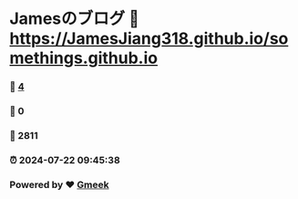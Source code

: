 # Jamesのブログ :link: https://JamesJiang318.github.io/somethings.github.io 
### :page_facing_up: [4](https://JamesJiang318.github.io/somethings.github.io/tag.html) 
### :speech_balloon: 0 
### :hibiscus: 2811 
### :alarm_clock: 2024-07-22 09:45:38 
### Powered by :heart: [Gmeek](https://github.com/Meekdai/Gmeek)

